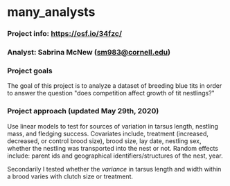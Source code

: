 # many_analysts

### Project info: https://osf.io/34fzc/
### Analyst: Sabrina McNew (sm983@cornell.edu)
  
### Project goals
The goal of this project is to analyze a dataset of breeding blue tits 
in order to answer the question "does competition affect growth of tit nestlings?"

### Project approach (updated May 29th, 2020)
Use linear models to test for sources of variation in tarsus length, nestling 
mass, and fledging success. Covariates include, treatment (increased, decreased,
or control brood size), brood size, lay date, nestling sex, whether the nestling 
was transported into the nest or not. Random effects include: parent ids and geographical
identifiers/structures of the nest, year. 

Secondarily I tested whether the *variance* in tarsus length and width within 
a brood varies with clutch size or treatment. 